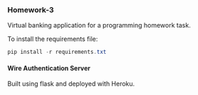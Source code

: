 ### Homework-3
Virtual banking application for a programming homework task.



To install the requirements file:
```powershell
pip install -r requirements.txt
```



#### Wire Authentication Server

Built using flask and deployed with Heroku.
